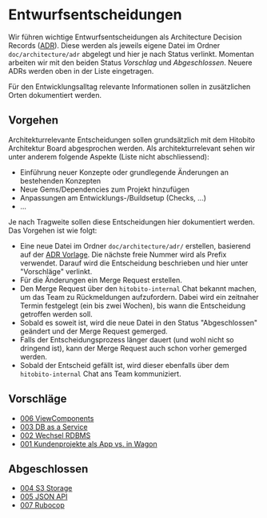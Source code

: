 # Entwurfsentscheidungen

Wir führen wichtige Entwurfsentscheidungen als Architecture Decision Records ([ADR](https://adr.github.io/)).
Diese werden als jeweils eigene Datei im Ordner `doc/architecture/adr` abgelegt und hier je nach Status verlinkt.
Momentan arbeiten wir mit den beiden Status _Vorschlag_ und _Abgeschlossen_.
Neuere ADRs werden oben in der Liste eingetragen.

Für den Entwicklungsalltag relevante Informationen sollen in zusätzlichen Orten dokumentiert werden.

## Vorgehen

Architekturrelevante Entscheidungen sollen grundsätzlich mit dem Hitobito Architektur Board abgesprochen werden.
Als architekturrelevant sehen wir unter anderem folgende Aspekte (Liste nicht abschliessend):
- Einführung neuer Konzepte oder grundlegende Änderungen an bestehenden Konzepten
- Neue Gems/Dependencies zum Projekt hinzufügen
- Anpassungen am Entwicklungs-/Buildsetup (Checks, ...)
- ...

Je nach Tragweite sollen diese Entscheidungen hier dokumentiert werden. Das Vorgehen ist wie folgt:
- Eine neue Datei im Ordner `doc/architecture/adr/` erstellen, basierend auf der [ADR Vorlage](./adr/template.md).
  Die nächste freie Nummer wird als Prefix verwendet. Darauf wird die Entscheidung beschrieben und hier unter "Vorschläge" verlinkt.
- Für die Änderungen ein Merge Request erstellen.
- Den Merge Request über den `hitobito-internal` Chat bekannt machen, um das Team zu Rückmeldungen aufzufordern.
  Dabei wird ein zeitnaher Termin festgelegt (ein bis zwei Wochen), bis wann die Entscheidung getroffen werden soll.
- Sobald es soweit ist, wird die neue Datei in den Status "Abgeschlossen" geändert und der Merge Request gemerged.
- Falls der Entscheidungsprozess länger dauert (und wohl nicht so dringend ist), kann der Merge Request auch schon vorher gemerged werden.
- Sobald der Entscheid gefällt ist, wird dieser ebenfalls über dem `hitobito-internal` Chat ans Team kommuniziert.

## Vorschläge

- [006 ViewComponents](./adr/006_view_components.md)
- [003 DB as a Service](./adr/003_db_as_a_service.md)
- [002 Wechsel RDBMS](./adr/002_wechsel_rdbms.md)
- [001 Kundenprojekte als App vs. in Wagon](./adr/001_kundenprojekte_app_vs_wagon.md)

## Abgeschlossen

- [004 S3 Storage](./adr/004_s3_storage.md)
- [005 JSON API](./adr/005_json_api.md)
- [007 Rubocop](./adr/007_rubocop.md)
